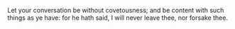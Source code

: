 Let your conversation be without covetousness; and be content with such things as ye have: for he hath said, I will never leave thee, nor forsake thee.
